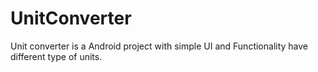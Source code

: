 # UnitConverter
Unit converter is a Android project with simple UI and Functionality have different type of units.
